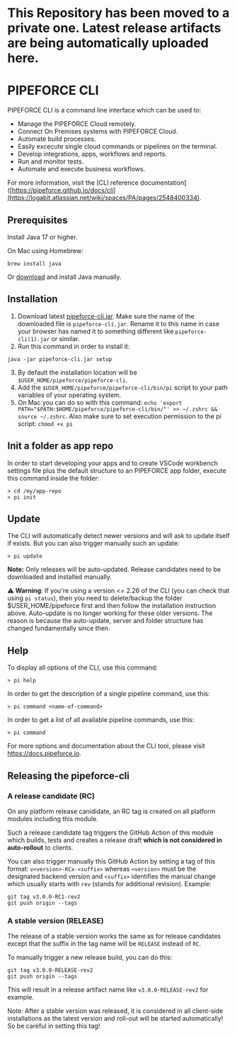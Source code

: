 # This Repository has been moved to a private one. Latest release artifacts are being automatically uploaded here.

# PIPEFORCE CLI    

PIPEFORCE CLI is a command line interface which can be used to:

- Manage the PIPEFORCE Cloud remotely.
- Connect On Premises systems with PIPEFORCE Cloud.
- Automate build processes.
- Easily excecute single cloud commands or pipelines on the terminal.
- Develop integrations, apps, workflows and reports.
- Run and monitor tests.
- Automate and execute business workflows.

For more information, visit the [CLI reference documentation]([https://pipeforce.github.io/docs/cli](https://logabit.atlassian.net/wiki/spaces/PA/pages/2548400334).

## Prerequisites

Install Java 17 or higher.

On Mac using Homebrew:

```
brew install java
```

Or [download](https://www.oracle.com/java/technologies/downloads/) and install Java manually.

## Installation

1. Download latest [pipeforce-cli.jar](https://github.com/logabit/pipeforce-cli/releases/latest). Make sure the name of
   the downloaded file is `pipeforce-cli.jar`. Rename it to this name in case your browser has named it to something
   different like `pipeforce-cli(1).jar` or similar.
2. Run this command in order to install it:

```
java -jar pipeforce-cli.jar setup
```

3. By default the installation location will be `$USER_HOME/pipeforce/pipeforce-cli`.
4. Add the `$USER_HOME/pipeforce/pipeforce-cli/bin/pi` script to your path variables of your operating system.
5. On Mac you can do so with this command: `echo 'export PATH="$PATH:$HOME/pipeforce/pipeforce-cli/bin/"' >> ~/.zshrc && source ~/.zshrc`. Also make sure to set execution permission to the pi script: `chmod +x pi`

## Init a folder as app repo

In order to start developing your apps and to create VSCode workbench settings file plus the default structure to an
PIPEFORCE app folder, execute this command inside the folder:

```
> cd /my/app-repo
> pi init
```

## Update

The CLI will automatically detect newer versions and will ask to update itself if exists. But you can also trigger
manually such an update:

```
> pi update
```

**Note:** Only releases will be auto-updated. Release candidates need to be downloaded and installed manually.

:warning: **Warning**: If you're using a version <= 2.26 of the CLI (you can check that using `pi status`), then you
need to delete/backup the folder $USER_HOME/pipeforce first and then follow the installation instruction above.
Auto-update is no longer working for these older versions. The reason is because the auto-update, server and folder
structure has changed fundamentally since then.

## Help

To display all options of the CLI, use this command:

```
> pi help
```

In order to get the description of a single pipeline command, use this:

```
> pi command <name-of-command>
```

In order to get a list of all available pipeline commands, use this:

```
> pi command
```

For more options and documentation about the CLI tool, please visit https://docs.pipeforce.io.

## Releasing the pipeforce-cli

### A release candidate (RC)

On any platform release canididate, an RC tag is created on all platform modules including this module.

Such a release candidate tag triggers the GitHub Action of this module which builds, tests and creates a release draft **which is not considered in auto-rollout** to clients.

You can also trigger manually this GitHub Action by setting a tag of this format: `v<version>-RCx-<suffix>` whereas `<version>` must be the designated backend version and `<suffix>` identifies the manual change which usually starts with `rev` (stands for additional revision). Example:

```
git tag v3.0.0-RC1-rev2
git push origin --tags
```

### A stable version (RELEASE)

The release of a stable version works the same as for release candidates except that the suffix in the tag name will be `RELEASE` instead of `RC`.

To manually trigger a new release build, you can do this:

```
git tag v3.0.0-RELEASE-rev2
git push origin --tags
```
This will result in a release artifact name like `v3.0.0-RELEASE-rev2` for example.

Note: After a stable version was released, it is considered in all client-side installations as the latest version and
roll-out will be started automatically! So be careful in setting this tag!


